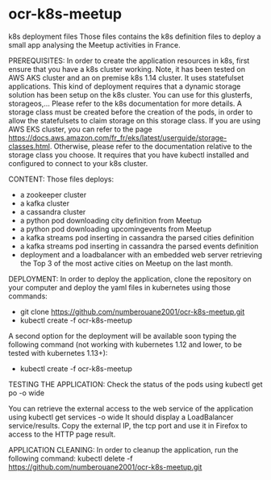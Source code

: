 # ocr-k8s-meetup
k8s deployment files
Those files contains the k8s definition files to deploy a small app analysing the Meetup activities in France.


PREREQUISITES:
In order to create the application resources in k8s, first ensure that you have a k8s cluster working.
Note, it has been tested on AWS AKS cluster and an on premise k8s 1.14 cluster.
It uses statefulset applications. This kind of deployment requires that a dynamic storage solution has been setup on the k8s cluster. You can use for this glusterfs, storageos,... Please refer to the k8s documentation for more details.
A storage class must be created before the creation of the pods, in order to allow the statefulsets to claim storage on this storage class. If you are using AWS EKS cluster, you can refer to the page https://docs.aws.amazon.com/fr_fr/eks/latest/userguide/storage-classes.html. Otherwise, please refer to the documentation relative to the storage class you choose.
It requires that you have kubectl installed and configured to connect to your k8s cluster.

CONTENT:
Those files deploys:
- a zookeeper cluster
- a kafka cluster
- a cassandra cluster
- a python pod downloading city definition from Meetup
- a python pod downloading upcomingevents from Meetup
- a kafka streams pod inserting in cassandra the parsed cities definition
- a kafka streams pod inserting in cassandra the parsed events definition
- deployment and a loadbalancer with an embedded web server retrieving the Top 3 of the most active cities on Meetup on the last month.

DEPLOYMENT:
In order to deploy the application, clone the repository on your computer and deploy the yaml files in kubernetes using those commands:
- git clone https://github.com/numberouane2001/ocr-k8s-meetup.git
- kubectl create -f ocr-k8s-meetup

A second option for the deployment will be available soon typing the following command (not working with kubernetes 1.12 and lower, to be tested with kubernetes 1.13+):
- kubectl create -f ocr-k8s-meetup

TESTING THE APPLICATION:
Check the status of the pods using 
kubectl get po -o wide

You can retrieve the external access to the web service of the application using 
kubectl get services -o wide
It should display a LoadBalancer service/results. Copy the external IP, the tcp port and use it in Firefox to access to the HTTP page result.

APPLICATION CLEANING:
In order to cleanup the application, run the following command:
kubectl delete -f https://github.com/numberouane2001/ocr-k8s-meetup.git

